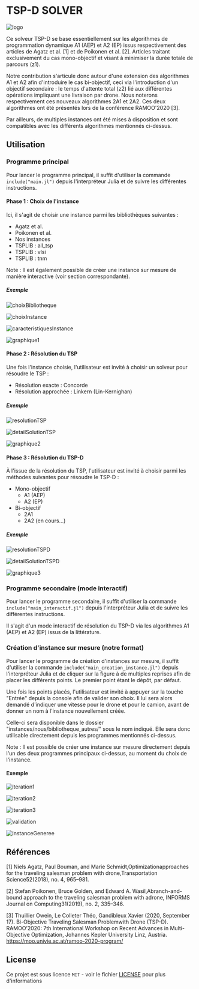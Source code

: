 # TSP-D SOLVER

![logo](https://github.com/thuillierowein/tspd-solver/blob/master/images/logo/Logo%2B.png)

Ce solveur TSP-D se base essentiellement sur les algorithmes de programmation dynamique A1 (AEP) et A2 (EP) issus respectivement des articles de Agatz et al. [1] et de Poikonen et al. [2]. Articles traitant exclusivement du cas mono-objectif et visant à minimiser la durée totale de parcours (z1).

Notre contribution s'articule donc autour d'une extension des algorithmes A1 et A2 afin d'introduire le cas bi-objectif, ceci via l'introduction d'un objectif secondaire : le temps d'attente total (z2) lié aux différentes opérations impliquant une livraison par drone. Nous noterons respectivement ces nouveaux algorithmes 2A1 et 2A2. Ces deux algorithmes ont été présentés lors de la conférence RAMOO'2020 [3].

Par ailleurs, de multiples instances ont été mises à disposition et sont compatibles avec les différents algorithmes mentionnés ci-dessus.


## Utilisation

### Programme principal

Pour lancer le programme principal, il suffit d'utiliser la commande `include("main.jl")` depuis l'interpréteur Julia et de suivre les différentes instructions.

#### Phase 1 : Choix de l'instance

Ici, il s'agit de choisir une instance parmi les bibliothèques suivantes :

- Agatz et al.
- Poikonen et al.
- Nos instances
- TSPLIB : all_tsp
- TSPLIB : vlsi
- TSPLIB : tnm

Note : Il est également possible de créer une instance sur mesure de manière interactive (voir section correspondante).

##### Exemple 

![choixBibliotheque](https://github.com/thuillierowein/tspd-solver/blob/master/images/exemple/choixBibliotheque.png)

![choixInstance](https://github.com/thuillierowein/tspd-solver/blob/master/images/exemple/choixInstance.png)

![caracteristiquesInstance](https://github.com/thuillierowein/tspd-solver/blob/master/images/exemple/caracteristiquesInstance.png)

![graphique1](https://github.com/thuillierowein/tspd-solver/blob/master/images/exemple/graphique1.png)

#### Phase 2 : Résolution du TSP

Une fois l'instance choisie, l'utilisateur est invité à choisir un solveur pour résoudre le TSP :
 - Résolution exacte : Concorde 
 - Résolution approchée : Linkern (Lin-Kernighan) 
 
 ##### Exemple 
 
![resolutionTSP](https://github.com/thuillierowein/tspd-solver/blob/master/images/exemple/resolutionTSP.png)

![detailSolutionTSP](https://github.com/thuillierowein/tspd-solver/blob/master/images/exemple/detailSolutionTSP.png)

![graphique2](https://github.com/thuillierowein/tspd-solver/blob/master/images/exemple/graphique2.png)

#### Phase 3 : Résolution du TSP-D

À l'issue de la résolution du TSP, l'utilisateur est invité à choisir parmi les méthodes suivantes pour résoudre le TSP-D :
- Mono-objectif
  - A1 (AEP)
  - A2 (EP)
- Bi-objectif
  - 2A1 
  - 2A2 (en cours...)
  
 ##### Exemple 
  
![resolutionTSPD](https://github.com/thuillierowein/tspd-solver/blob/master/images/exemple/resolutionTSPD.png)

![detailSolutionTSPD](https://github.com/thuillierowein/tspd-solver/blob/master/images/exemple/detailSolutionTSPD.png)

![graphique3](https://github.com/thuillierowein/tspd-solver/blob/master/images/exemple/graphique3.png)
 
### Programme secondaire (mode interactif)

Pour lancer le programme secondaire, il suffit d'utiliser la commande `include("main_interactif.jl")` depuis l'interpréteur Julia et de suivre les différentes instructions.
  
Il s'agit d'un mode interactif de résolution du TSP-D via les algorithmes A1 (AEP) et A2 (EP) issus de la littérature.

### Création d'instance sur mesure (notre format)

Pour lancer le programme de création d'instances sur mesure, il suffit d'utiliser la commande `include("main_creation_instance.jl")` depuis l'interpréteur Julia et de cliquer sur la figure à de multiples reprises afin de placer les différents points. Le premier point étant le dépôt, par défaut. 

Une fois les points placés, l'utilisateur est invité à appuyer sur la touche "Entrée" depuis la console afin de valider son choix. Il lui sera alors demandé d'indiquer une vitesse pour le drone et pour le camion, avant de donner un nom à l'instance nouvellement créée. 

Celle-ci sera disponible dans le dossier "instances/nous/bibliotheque_autres/" sous le nom indiqué. Elle sera donc utilisable directement depuis les programmes mentionnés ci-dessus.

Note : Il est possible de créer une instance sur mesure directement depuis l'un des deux programmes principaux ci-dessus, au moment du choix de l'instance.

#### Exemple 

![iteration1](https://github.com/thuillierowein/tspd-solver/blob/master/images/exemple2/iteration1.png)

![iteration2](https://github.com/thuillierowein/tspd-solver/blob/master/images/exemple2/iteration2.png)

![iteration3](https://github.com/thuillierowein/tspd-solver/blob/master/images/exemple2/iteration3.png)

![validation](https://github.com/thuillierowein/tspd-solver/blob/master/images/exemple2/validation.png)

![instanceGeneree](https://github.com/thuillierowein/tspd-solver/blob/master/images/exemple2/instanceGeneree.png)



## Références 

[1] Niels Agatz, Paul Bouman, and Marie Schmidt,Optimizationapproaches for the traveling salesman problem with drone,Transportation Science52(2018), no. 4, 965–981.

[2] Stefan Poikonen, Bruce Golden, and Edward A. Wasil,Abranch-and-bound approach to the traveling salesman problem with adrone, INFORMS Journal on Computing31(2019), no. 2, 335–346.

[3] Thuillier Owein, Le Colleter Théo, Gandibleux Xavier (2020, September 17). Bi-Objective Traveling Salesman Problemwith Drone (TSP-D). RAMOO’2020: 7th International Workshop on Recent Advances in Multi-Objective Optimization, Johannes Kepler University Linz, Austria. https://moo.univie.ac.at/ramoo-2020-program/


## License

Ce projet est sous licence ``MIT`` - voir le fichier [LICENSE](LICENSE) pour plus d'informations


